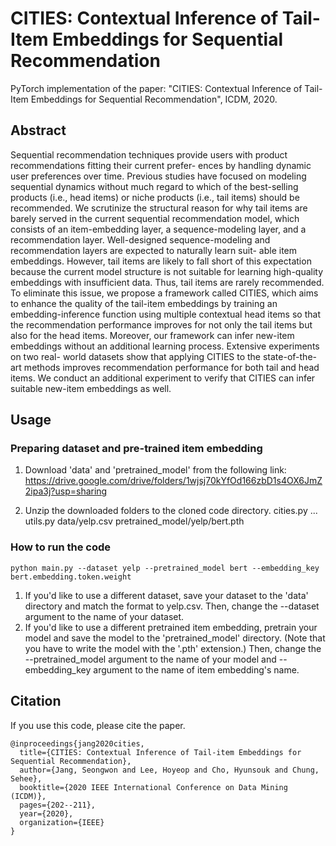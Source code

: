 # CITIES: Contextual Inference of Tail-Item Embeddings for Sequential Recommendation

PyTorch implementation of the paper: "CITIES: Contextual Inference of Tail-Item Embeddings for Sequential Recommendation", ICDM, 2020.

## Abstract
Sequential recommendation techniques provide users with product recommendations fitting their current prefer- ences by handling dynamic user preferences over time. Previous studies have focused on modeling sequential dynamics without much regard to which of the best-selling products (i.e., head items) or niche products (i.e., tail items) should be recommended. We scrutinize the structural reason for why tail items are barely served in the current sequential recommendation model, which consists of an item-embedding layer, a sequence-modeling layer, and a recommendation layer. Well-designed sequence-modeling and recommendation layers are expected to naturally learn suit- able item embeddings. However, tail items are likely to fall short of this expectation because the current model structure is not suitable for learning high-quality embeddings with insufficient data. Thus, tail items are rarely recommended. To eliminate this issue, we propose a framework called CITIES, which aims to enhance the quality of the tail-item embeddings by training an embedding-inference function using multiple contextual head items so that the recommendation performance improves for not only the tail items but also for the head items. Moreover, our framework can infer new-item embeddings without an additional learning process. Extensive experiments on two real- world datasets show that applying CITIES to the state-of-the-art methods improves recommendation performance for both tail and head items. We conduct an additional experiment to verify that CITIES can infer suitable new-item embeddings as well.

## Usage
### Preparing dataset and pre-trained item embedding
1. Download 'data' and 'pretrained_model' from the following link: https://drive.google.com/drive/folders/1wjsj70kYfOd166zbD1s4OX6JmZ2ipa3j?usp=sharing

2. Unzip the downloaded folders to the cloned code directory.
cities.py 
... 
utils.py 
data/yelp.csv 
pretrained_model/yelp/bert.pth 


### How to run the code
```python main.py --dataset yelp --pretrained_model bert --embedding_key bert.embedding.token.weight```
1. If you'd like to use a different dataset, save your dataset to the 'data' directory and match the format to yelp.csv. 
   Then, change the --dataset argument to the name of your dataset. 
2. If you'd like to use a different pretrained item embedding, pretrain your model and save the model to the 'pretrained_model' directory. (Note that you have to write the model with the '.pth' extension.) 
   Then, change the --pretrained_model argument to the name of your model and --embedding_key argument to the name of item embedding's name. 
   
   
## Citation
If you use this code, please cite the paper.
```
@inproceedings{jang2020cities,
  title={CITIES: Contextual Inference of Tail-item Embeddings for Sequential Recommendation},
  author={Jang, Seongwon and Lee, Hoyeop and Cho, Hyunsouk and Chung, Sehee},
  booktitle={2020 IEEE International Conference on Data Mining (ICDM)},
  pages={202--211},
  year={2020},
  organization={IEEE}
}
```
